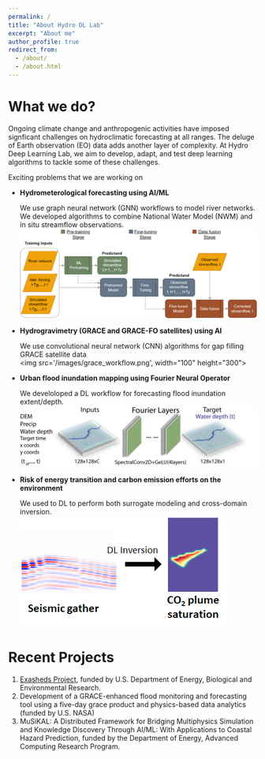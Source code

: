```yaml
---
permalink: /
title: "About Hydro DL Lab"
excerpt: "About me"
author_profile: true
redirect_from: 
  - /about/
  - /about.html
---
```



What we do?
======
Ongoing climate change and anthropogenic activities have imposed signficant challenges on hydroclimatic forecasting at all ranges. The deluge of Earth observation (EO) data adds another layer of complexity. At Hydro Deep Learning Lab, we aim to develop, adapt, and test deep learning algorithms to tackle some of these challenges. 

Exciting problems that we are working on
* **Hydrometerological forecasting using AI/ML**

  We use graph neural network (GNN) workflows to model river networks. We developed algorithms to combine National Water Model (NWM) and in situ streamflow observations.
   <br/><img src='/images/gnn_workflow.png'>
* **Hydrogravimetry (GRACE and GRACE-FO satellites) using AI**

  We use convolutional neural network (CNN) algorithms for gap filling GRACE satellite data
    <br/><img src='/images/grace_workflow.png',  width="100" height="300">
* **Urban flood inundation mapping using Fourier Neural Operator**

  We develoloped a DL workflow for forecasting flood inundation extent/depth.
   <br/><img src='/images/iccv_fig2.png'>
* **Risk of energy transition and carbon emission efforts on the environment**

  We used to DL to perform both surrogate modeling and cross-domain inversion.
   <br/><img src='/images/co2_seismic_plume.png'>

Recent Projects
======
1. [Exasheds Project](https://exasheds.org), funded by U.S. Department of Energy, Biological and Environmental Research.
1. Development of a GRACE-enhanced flood monitoring and forecasting tool using a five-day grace product and physics-based data analytics (funded by U.S. NASA) 
1. MuSiKAL: A Distributed Framework for Bridging Multiphysics Simulation and Knowledge Discovery Through AI/ML: With Applications to Coastal Hazard Prediction, funded by the Department of Energy, Advanced Computing Research Program. 

